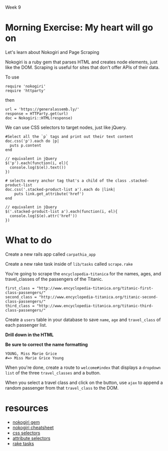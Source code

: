 Week 9

# Morning Exercise: My heart will go on

Let's learn about Nokogiri and Page Scraping

Nokogiri is a ruby gem that parses HTML and creates node elements, just like the DOM.  Scraping is useful for sites that don't offer APIs of their data.

To use

```
require 'nokogiri'
require 'httparty'
```

then 

```
url = 'https://generalassemb.ly/'
response = HTTParty.get(url)
doc = Nokogiri::HTML(response)
```

We can use CSS selectors to target nodes, just like jQuery.

```
#Select all the `p` tags and print out their text content
doc.css('p').each do |p|
  puts p.content
end
```

```
// equivalent in jQuery
$('p').each(function(i, el){
  console.log($(el).text())
})
```

```
# selects every anchor tag that's a child of the class .stacked-product-list
doc.css('.stacked-product-list a').each do |link|
    puts link.get_attribute('href')
end
```

```
// equivalent in jQuery
$('.stacked-product-list a').each(function(i, el){ 
  console.log($(e).attr('href'))
})

```

# What to do

Create a new rails app called `carpathia_app`

Create a new rake task inside of `lib/tasks` called `scrape.rake`

You're going to scrape the `encyclopedia-titanica` for the names, ages, and travel_classes of the passengers of the Titanic.

```
first_class = "http://www.encyclopedia-titanica.org/titanic-first-class-passengers/"
second_class = "http://www.encyclopedia-titanica.org/titanic-second-class-passengers/"
third_class = "http://www.encyclopedia-titanica.org/titanic-third-class-passengers/"
```

Create a `users` table in your database to save `name`, `age` and `travel_class` of each passenger list.

__Drill down in the HTML__

__Be sure to correct the name formatting__

```
YOUNG, Miss Marie Grice
#=> Miss Marie Grice Young
```

When you're done, create a route to `welcome#index` that displays a `dropdown list` of the three `travel_classes` and a button.

When you select a travel class and click on the button, use `ajax` to append a random passenger from that `travel_class` to the DOM.

# resources
- [nokogiri gem](http://nokogiri.org/)
- [nokogiri cheatsheet](https://github.com/sparklemotion/nokogiri/wiki/Cheat-sheet)
- [css selectors](https://developer.mozilla.org/en-US/docs/Web/Guide/CSS/Getting_started/Selectors)
- [attribute selectors](https://developer.mozilla.org/en-US/docs/Web/CSS/Attribute_selectors)
- [rake tasks](http://jasonseifer.com/2010/04/06/rake-tutorial)